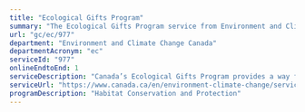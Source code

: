 ```yaml
---
title: "Ecological Gifts Program"
summary: "The Ecological Gifts Program service from Environment and Climate Change Canada is available end-to-end online, according to the GC Service Inventory."
url: "gc/ec/977"
department: "Environment and Climate Change Canada"
departmentAcronym: "ec"
serviceId: "977"
onlineEndtoEnd: 1
serviceDescription: "Canada’s Ecological Gifts Program provides a way for landowners in Canada with ecologically sensitive land to protect nature and leave a legacy for future generations. Made possible by the terms of the Income Tax Act of Canada and the Quebec Taxation Act, it offers significant tax benefits to landowners who donate land or a partial interest in land to a qualified recipient. Recipients ensure that the land’s biodiversity and environmental heritage are conserved in perpetuity."
serviceUrl: "https://www.canada.ca/en/environment-climate-change/services/environmental-funding/ecological-gifts-program.html"
programDescription: "Habitat Conservation and Protection"
---
```

